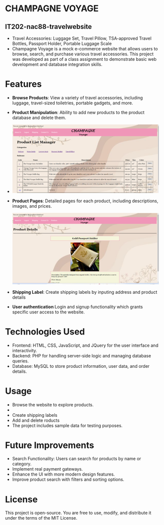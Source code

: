 # CHAMPAGNE VOYAGE
## IT202-nac88-travelwebsite
- Travel Accessories:	Luggage Set, Travel Pillow, TSA-approved Travel Bottles, Passport Holder, Portable Luggage Scale
- Champagne Voyage is a mock e-commerce website that allows users to browse, search, and purchase various travel accessories. This project was developed as part of a class assignment to demonstrate basic web development and database integration skills.

# Features
- **Browse Products**: View a variety of travel accessories, including luggage, travel-sized toiletries, portable gadgets, and more.
- **Product Manipulation**: Ability to add new products to the product database and delete them.
-   
  ![Screenshot of Product List](https://github.com/NahallahC/IT202-nac88-travelwebsite/blob/main/screenshots/userProductList.png)
- **Product Pages**: Detailed pages for each product, including descriptions, images, and prices.
  
  ![Screenshot of Product List](https://github.com/NahallahC/IT202-nac88-travelwebsite/blob/main/screenshots/userProductItem.png)
- **Shipping Label**: Create shipping labels by inputing address and product details
- **User authentication**:Login and signup functionality which grants specific user access to the website.


# Technologies Used
- Frontend: HTML, CSS, JavaScript, and JQuery for the user interface and interactivity.
- Backend: PHP for handling server-side logic and managing database queries.
- Database: MySQL to store product information, user data, and order details.

# Usage
- Browse the website to explore products.
- 
- Create shipping labels
- Add and delete roducts
- The project includes sample data for testing purposes.

# Future Improvements
- Search Functionality: Users can search for products by name or category.
- Implement real payment gateways.
- Enhance the UI with more modern design features.
- Improve product search with filters and sorting options.

# License
This project is open-source. You are free to use, modify, and distribute it under the terms of the MIT License.
